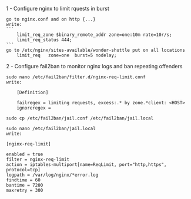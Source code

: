 1 - Configure nginx to limit rquests in burst

	go to nginx.conf and on http {...}
	write:
	```
		limit_req_zone $binary_remote_addr zone=one:10m rate=10r/s;
		limit_req_status 444;
	```
	go to /etc/nginx/sites-available/wonder-shuttle put on all locations
		limit_req   zone=one  burst=5 nodelay;

2 - Configure fail2ban to monitor nginx logs and ban repeating offenders

	sudo nano /etc/fail2ban/filter.d/nginx-req-limit.conf
	write:
	
		[Definition]

		failregex = limiting requests, excess:.* by zone.*client: <HOST>
		ignoreregex =

	sudo cp /etc/fail2ban/jail.conf /etc/fail2ban/jail.local

	sudo nano /etc/fail2ban/jail.local
	write:

  	[nginx-req-limit]
  
  	enabled = true
  	filter = nginx-req-limit
  	action = iptables-multiport[name=ReqLimit, port="http,https", protocol=tcp]
  	logpath = /var/log/nginx/*error.log
  	findtime = 60
  	bantime = 7200
  	maxretry = 300
